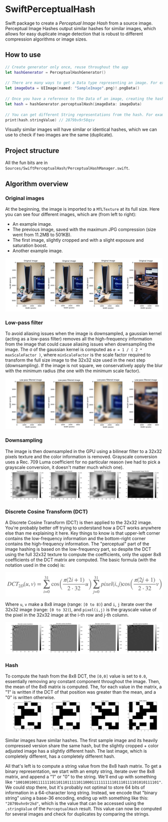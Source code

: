 # SwiftPerceptualHash

Swift package to create a *Perceptual Image Hash* from a source image. Perceptual Image Hashes output similar hashes for similar images, which allows for easy duplicate image detection that is robust to different compression algorithms or image sizes.

## How to use

```swift
// Create generator only once, reuse throughout the app
let hashGenerator = PerceptualHashGenerator()

// There are many ways to get a Data type representing an image. For example:
let imageData = UIImage(named: "SampleImage".png)!.pngData()

// Once you have a reference to the Data of an image, creating the hash is easy and fast:
let hash = hashGenerator.perceptualHash(imageData: imageData)

// You can get different String representations from the hash. For example:
print(hash.stringValue) // 2879bv9r58qsv
```

Visually similar images will have similar or identical hashes, which we can use to check if two images are the same (duplicate).

## Project structure

All the fun bits are in `Sources/SwiftPerceptualHash/PerceptualHashManager.swift`.

## Algorithm overview

### Original images
At the beginning, the image is imported to a `MTLTexture` at its full size. Here you can see four different images, which are (from left to right):
- An example image.
- The previous image, saved with the maximum JPG compression (size went from 11.2MB to 501KB).
- The first image, slightly cropped and with a slight exposure and saturation boost.
- Another example image.

![OriginalImage](Images/Original.png)

### Low-pass filter
To avoid aliasing issues when the image is downsampled, a gaussian kernel (acting as a low-pass filter) removes all the high-frequency information from the image that could cause aliasing issues when downsampling the image. The σ of the gaussian kernel is computed as `σ = 1 / ( 2 * maxScaleFactor )`, where `minScaleFactor` is the scale factor required to transform the full size image to the 32x32 size used in the next step (downsampling). If the image is not square, we conservatively apply the blur with the minimum radius (the one with the minimum scale factor).

![LowPassImage](Images/LowPass.png)

### Downsampling
The image is then downsampled in the GPU using a bilinear filter to a 32x32 pixels texture and the color information is removed. Grayscale conversion uses a Rec. 709 Luma coefficient for no particular reason (we had to pick a grayscale conversion, it doesn't matter much which one).
![Downsampled](Images/Downsampled.png)

### Discrete Cosine Transform (DCT)
A Discrete Cosine Transform (DCT) is then applied to the 32x32 image. You're probably better off trying to understand how a DCT works anywhere else than me explaining it here. Key things to know is that upper-left corner contains the low-frequency information and the bottom-right corner contains the high-frequency information. The "perceptual" part of the image hashing is based on the low-frequency part, so despite the DCT using the full 32x32 texture to compute the coefficients, only the upper 8x8 coefficients of the DCT matrix are computed.
The basic formula (with the notation used in the code) is:

![DCT_Equation](Images/DCT_Equation.png)

Where `u`, `v` make a 8x8 image (range: `[0 to 8)`) and `i`, `j` iterate over the 32x32 image (range: `[0 to 32)`), and `pixel(i,j)` is the grayscale value of the pixel in the 32x32 image at the i-th row and j-th column.

![DCT](Images/DCT.png)

### Hash
To compute the hash from the 8x8 DCT, the `[0,0]` value is set to `0.0`, essentially removing any constant component throughout the image. Then, the mean of the 8x8 matrix is computed. The, for each value in the matrix, a "1" is written if the DCT of that position was greater than the mean, and a "0" is written otherwise.
![Hash](Images/Hash.png)

Similar images have similar hashes. The first sample image and its heavily compressed version share the same hash, but the slightly cropped + color adjusted image has a slightly different hash. The last image, which is completely different, has a completely different hash.

All that's left is to compute a string value from the 8x8 hash matrix. To get a binary representation, we start with an empty string, iterate over the 8x8 matrix, and append a "1" or "0" to the string. We'll end up with something like `"1001001001111111011011011111011000111111111101110111101010111101"`. We could stop there, but it's probably not optimal to store 64 bits of information in a 64-character long string. Instead, we encode that "binary string" using a base-36 encoding, ending up with something like this: `"2879bvhn9r2kd"`, which is the value that can be accessed using the `.stringValue` of the `PerceptualHash` result. This value can now be computed for several images and check for duplicates by comparing the strings.
